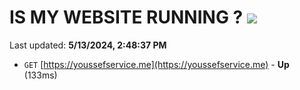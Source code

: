 # IS MY WEBSITE RUNNING ? [![](https://img.shields.io/static/v1?label=Sponsor&message=%E2%9D%A4&logo=GitHub&color=%23fe8e86)](https://github.com/sponsors/<username>)

Last updated: **5/13/2024, 2:48:37 PM**

- `GET` [https://youssefservice.me](https://youssefservice.me) - **Up** (133ms)
